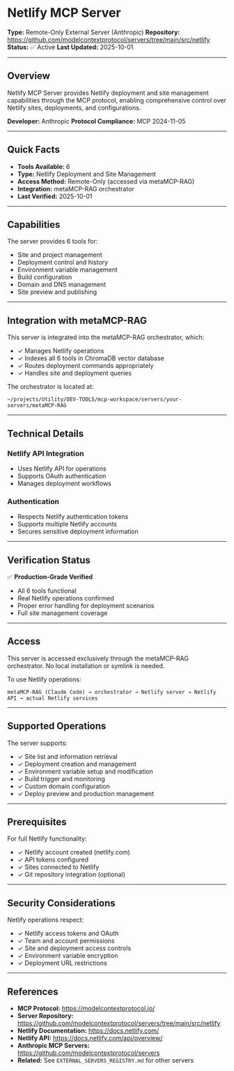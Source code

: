 # Netlify MCP Server

**Type:** Remote-Only External Server (Anthropic)
**Repository:** https://github.com/modelcontextprotocol/servers/tree/main/src/netlify
**Status:** ✅ Active
**Last Updated:** 2025-10-01

---

## Overview

Netlify MCP Server provides Netlify deployment and site management capabilities through the MCP protocol, enabling comprehensive control over Netlify sites, deployments, and configurations.

**Developer:** Anthropic
**Protocol Compliance:** MCP 2024-11-05

---

## Quick Facts

- **Tools Available:** 6
- **Type:** Netlify Deployment and Site Management
- **Access Method:** Remote-Only (accessed via metaMCP-RAG)
- **Integration:** metaMCP-RAG orchestrator
- **Last Verified:** 2025-10-01

---

## Capabilities

The server provides 6 tools for:
- Site and project management
- Deployment control and history
- Environment variable management
- Build configuration
- Domain and DNS management
- Site preview and publishing

---

## Integration with metaMCP-RAG

This server is integrated into the metaMCP-RAG orchestrator, which:
- ✓ Manages Netlify operations
- ✓ Indexes all 6 tools in ChromaDB vector database
- ✓ Routes deployment commands appropriately
- ✓ Handles site and deployment queries

The orchestrator is located at:
```
~/projects/Utility/DEV-TOOLS/mcp-workspace/servers/your-servers/metaMCP-RAG
```

---

## Technical Details

### Netlify API Integration
- Uses Netlify API for operations
- Supports OAuth authentication
- Manages deployment workflows

### Authentication
- Respects Netlify authentication tokens
- Supports multiple Netlify accounts
- Secures sensitive deployment information

---

## Verification Status

✅ **Production-Grade Verified**
- All 6 tools functional
- Real Netlify operations confirmed
- Proper error handling for deployment scenarios
- Full site management coverage

---

## Access

This server is accessed exclusively through the metaMCP-RAG orchestrator. No local installation or symlink is needed.

To use Netlify operations:
```
metaMCP-RAG (Claude Code) → orchestrator → Netlify server → Netlify API → actual Netlify services
```

---

## Supported Operations

The server supports:
- ✓ Site list and information retrieval
- ✓ Deployment creation and management
- ✓ Environment variable setup and modification
- ✓ Build trigger and monitoring
- ✓ Custom domain configuration
- ✓ Deploy preview and production management

---

## Prerequisites

For full Netlify functionality:
- ✓ Netlify account created (netlify.com)
- ✓ API tokens configured
- ✓ Sites connected to Netlify
- ✓ Git repository integration (optional)

---

## Security Considerations

Netlify operations respect:
- ✓ Netlify access tokens and OAuth
- ✓ Team and account permissions
- ✓ Site and deployment access controls
- ✓ Environment variable encryption
- ✓ Deployment URL restrictions

---

## References

- **MCP Protocol:** https://modelcontextprotocol.io/
- **Server Repository:** https://github.com/modelcontextprotocol/servers/tree/main/src/netlify
- **Netlify Documentation:** https://docs.netlify.com/
- **Netlify API:** https://docs.netlify.com/api/overview/
- **Anthropic MCP Servers:** https://github.com/modelcontextprotocol/servers
- **Related:** See `EXTERNAL_SERVERS_REGISTRY.md` for other servers
